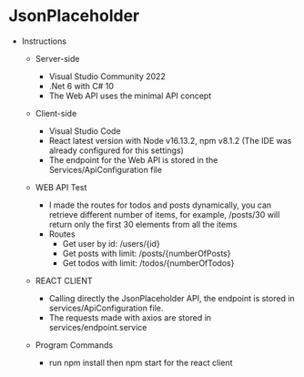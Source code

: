 # JsonPlaceholder

* Instructions
	* Server-side
		* Visual Studio Community 2022
		* .Net 6 with C# 10
		* The Web API uses the minimal API concept

	* Client-side
		* Visual Studio Code
		* React latest version with Node v16.13.2, npm v8.1.2 (The IDE was already configured for this settings)
		* The endpoint for the Web API is stored in the Services/ApiConfiguration file

	* WEB API Test
		* I made the routes for todos and posts dynamically, you can retrieve different number of items,
		for example, /posts/30 will return only the first 30 elements from all the items
		* Routes
			* Get user by id: /users/{id}
			* Get posts with limit: /posts/{numberOfPosts}
			* Get todos with limit: /todos/{numberOfTodos}

	* REACT CLIENT
		* Calling directly the JsonPlaceholder API, the endpoint is stored in services/ApiConfiguration file.
		* The requests made with axios are stored in services/endpoint.service

	* Program Commands
		* run npm install then npm start for the react client

